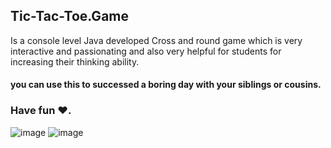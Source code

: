 ## Tic-Tac-Toe.Game
Is a console level Java developed Cross and round game which is very interactive and passionating and also very helpful for students for increasing their thinking ability.
#### you can use this to successed a boring day with your siblings or cousins.
### Have fun ❤️.


![image](https://github.com/Sanjayaa02/Tic-Tac-Toe.Game/assets/119873469/9f2477dd-1589-445a-bbd4-6aaf3173ed9d)
![image](https://github.com/Sanjayaa02/Tic-Tac-Toe.Game/assets/119873469/5a641d05-cc99-4aef-b10c-9502f4fa2289)
